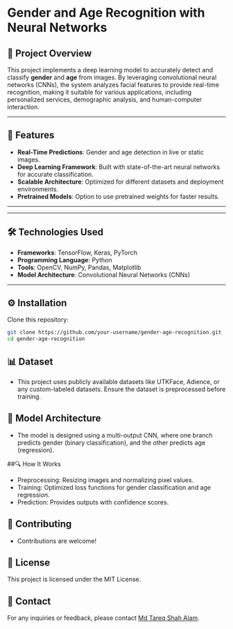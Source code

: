 # Gender and Age Recognition with Neural Networks   

## 🚀 Project Overview  
This project implements a deep learning model to accurately detect and classify **gender** and **age** from images. By leveraging convolutional neural networks (CNNs), the system analyzes facial features to provide real-time recognition, making it suitable for various applications, including personalized services, demographic analysis, and human-computer interaction.  

---

## 🎯 Features  
- **Real-Time Predictions**: Gender and age detection in live or static images.  
- **Deep Learning Framework**: Built with state-of-the-art neural networks for accurate classification.  
- **Scalable Architecture**: Optimized for different datasets and deployment environments.  
- **Pretrained Models**: Option to use pretrained weights for faster results.  

---

---

## 🛠️ Technologies Used  
- **Frameworks**: TensorFlow, Keras, PyTorch  
- **Programming Language**: Python  
- **Tools**: OpenCV, NumPy, Pandas, Matplotlib  
- **Model Architecture**: Convolutional Neural Networks (CNNs)  

---

## ⚙️ Installation  
Clone this repository:  
   ```bash  
   git clone https://github.com/your-username/gender-age-recognition.git  
cd gender-age-recognition  
```

## 📊 Dataset
- This project uses publicly available datasets like UTKFace, Adience, or any custom-labeled datasets. Ensure the dataset is preprocessed before training.

## 🧠 Model Architecture
- The model is designed using a multi-output CNN, where one branch predicts gender (binary classification), and the other predicts age (regression).

##🔍 How It Works
- Preprocessing: Resizing images and normalizing pixel values.
- Training: Optimized loss functions for gender classification and age regression.
- Prediction: Provides outputs with confidence scores.
## 🤝 Contributing
- Contributions are welcome!

## 📄 License
This project is licensed under the MIT License. 
## 📧 Contact  
For any inquiries or feedback, please contact [Md Tareq Shah Alam](mailto:tareqshah.027@gmail.com).  
